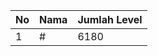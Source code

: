 | No | Nama            | Jumlah Level |
|----|-----------------|--------------|
| 1  | #    |    6180        |
